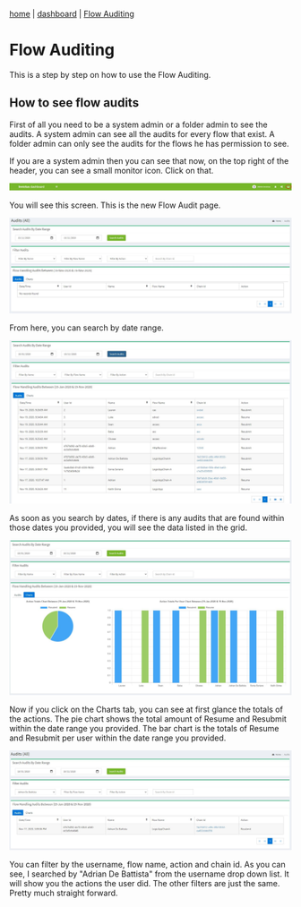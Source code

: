 [home](../README.md) | [dashboard](dashboard.md) | [Flow Auditing](flowauditing.md)

# Flow Auditing

This is a step by step on how to use the Flow Auditing.

## How to see flow audits

First of all you need to be a system admin or a folder admin to see the audits. A system admin can see all the audits for every flow that exist. A folder admin can only see the audits for the flows he has permission to see.

If you are a system admin then you can see that now, on the top right of the header, you can see a small monitor icon. Click on that.

![auditing](../images/dashboard/auditing1.JPG)

You will see this screen. This is the new Flow Audit page.

![auditing](../images/dashboard/auditing2.JPG)

From here, you can search by date range. 

![auditing](../images/dashboard/auditing3.JPG)

As soon as you search by dates, if there is any audits that are found within those dates you provided, you will see the data listed in the grid.

![auditing](../images/dashboard/auditing4.JPG)

Now if you click on the Charts tab, you can see at first glance the totals of the actions. The pie chart shows the total amount of Resume and Resubmit within the date range you provided. The bar chart is the totals of Resume and Resubmit per user within the date range you provided.

![auditing](../images/dashboard/auditing5.JPG)

You can filter by the username, flow name, action and chain id. As you can see, I searched by "Adrian De Battista" from the username drop down list. It will show you the actions the user did. The other filters are just the same. Pretty much straight forward.